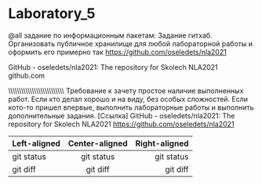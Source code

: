 # Laboratory_5
@all задание по информационным пакетам: Задание гитхаб. Организовать публичное хранилище для любой лабораторной работы и оформить его примерно так https://github.com/oseledets/nla2021

GitHub - oseledets/nla2021: The repository for Skolech NLA2021 github.com

\\\\\\\\\\\\\\\\\\\\\\\\\\\\\\\\\\\\\\\\\\\\\\\\\\\\
Требование к зачету простое наличие выполненных работ. Если кто делал хорошо и на виду, без особых сложностей. Если кото-то пришел впервые, выполнить лабораторные работы и выполнить дополнительные задания.
[Ссылка]
GitHub - oseledets/nla2021: The repository for Skolech NLA2021
https://github.com/oseledets/nla2021


| Left-aligned | Center-aligned | Right-aligned |
| :---         |     :---:      |          ---: |
| git status   | git status     | git status    |
| git diff     | git diff       | git diff      |
